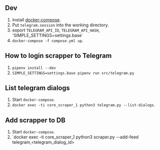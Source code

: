 ## Dev
1. Install [docker-compose](https://docs.docker.com/compose/install/).
2. Put `telegram.session` into the working directory.
3. export `TELEGRAM_API_ID`, `TELEGRAM_API_HASH`, 'SIMPLE_SETTINGS=settings.base`
4. `docker-compose -f compose.yml up`.

## How to login scrapper to Telegram
1. `pipenv install --dev`
2. `SIMPLE_SETTINGS=settings.base pipenv run src/telegram.py`

## List telegram dialogs
1. Start `docker-compose`.
2. `docker exec -ti core_scraper_1 python3 telegram.py --list-dialogs`.

## Add scrapper to DB
1. Start `docker-compose`.
2. `docker exec -ti core_scraper_1 python3 scraper.py --add-feed telegram,<telegram_dialog_id> 